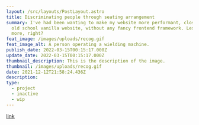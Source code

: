 ```yaml
---
layout: /src/layouts/PostLayout.astro
title: Discriminating people through seating arrangement
summary: I've had been wanting to make my website more performant, closer to an
  old school vanilla website, without any fancy frontend framework. Less is
  more, right?
feat_image: /images/uploads/recog.gif
feat_image_alt: A person operating a wielding machine.
publish_date: 2022-03-15T00:15:17.000Z
update_date: 2022-03-15T00:15:17.000Z
thumbnail_description: This is the description of the image.
thumbnail: /images/uploads/recog.gif
date: 2021-12-12T21:58:24.436Z
description:
type:
  - project
  - inactive
  - wip
---
```


[link](https://github.com/mstrlaw/responsible-ai-2022)
